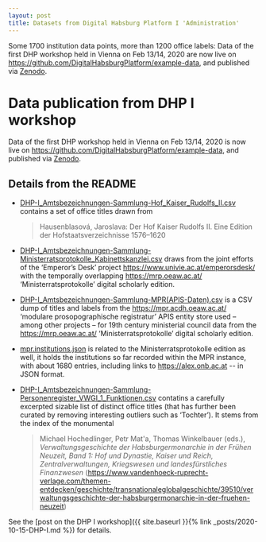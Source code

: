 ```yaml
---
layout: post
title: Datasets from Digital Habsburg Platform I 'Administration'
---
```


Some 1700 institution data points, more than 1200 office labels: Data of the first DHP workshop held in Vienna on Feb 13/14, 2020 are now live on <https://github.com/DigitalHabsburgPlatform/example-data>, and published via [Zenodo](https://zenodo.org/record/4330091). 

# Data publication from DHP I workshop

Data of the first DHP workshop held in Vienna on Feb 13/14, 2020 is now live on <https://github.com/DigitalHabsburgPlatform/example-data>, and published via [Zenodo](https://zenodo.org/record/4330091). 

## Details from the README

- [DHP-I_Amtsbezeichnungen-Sammlung-Hof_Kaiser_Rudolfs_II.csv](DHP_I_Administration/DHP-I_Amtsbezeichnungen-Sammlung-Hof_Kaiser_Rudolfs_II.csv) contains a set of office titles drawn from  
    > Hausenblasová, Jaroslava: Der Hof Kaiser Rudolfs II. Eine Edition der Hofstaatsverzeichnisse 1576–1620   

- [DHP-I_Amtsbezeichnungen-Sammlung-Ministerratsprotokolle_Kabinettskanzlei.csv](DHP_I_Administration/DHP-I_Amtsbezeichnungen-Sammlung-Ministerratsprotokolle_Kabinettskanzlei.csv) draws from the joint efforts of the ‘Emperor’s Desk’ project <https://www.univie.ac.at/emperorsdesk/> with the temporally overlapping <https://mrp.oeaw.ac.at/> ‘Ministerratsprotokolle’ digital scholarly edition.  

- [DHP-I_Amtsbezeichnungen-Sammlung-MPR(APIS-Daten).csv](DHP_I_Administration/DHP-I_Amtsbezeichnungen-Sammlung-MPR(APIS-Daten).csv) is a CSV dump of titles and labels from the <https://mpr.acdh.oeaw.ac.at/> ‘modulare prosopographische registratur’ APIS entity store used – among other projects – for 19th century ministerial council data from the <https://mrp.oeaw.ac.at/> ‘Ministerratsprotokolle’ digital scholarly edition.

- [mpr.institutions.json](DHP_I_Administration/mpr.institutions.json) is related to the Ministerratsprotokolle edition as well, it holds the institutions so far recorded within the MPR instance, with about 1680 entries, including links to <https://alex.onb.ac.at> -- in JSON format.

- [DHP-I_Amtsbezeichnungen-Sammlung-Personenregister_VWGI_1_Funktionen.csv](DHP_I_Administration/DHP-I_Amtsbezeichnungen-Sammlung-Personenregister_VWGI_1_Funktionen.csv) contatins a carefully excerpted sizable list of distinct office titles (that has further been curated by removing interesting outliers such as ‘Tochter’). It stems from the index of the monumental  
    > Michael Hochedlinger, Petr Mat'a, Thomas Winkelbauer (eds.), *Verwaltungsgeschichte der Habsburgermonarchie in der Frühen Neuzeit, Band 1: Hof und Dynastie, Kaiser und Reich, Zentralverwaltungen, Kriegswesen und landesfürstliches Finanzwesen* (<https://www.vandenhoeck-ruprecht-verlage.com/themen-entdecken/geschichte/transnationaleglobalgeschichte/39510/verwaltungsgeschichte-der-habsburgermonarchie-in-der-fruehen-neuzeit>)  

See the [post on the DHP I workshop]({{ site.baseurl }}{% link _posts/2020-10-15-DHP-I.md %}) for details.


